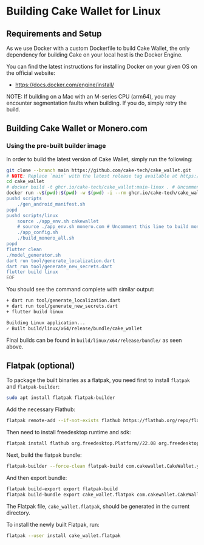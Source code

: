 # Building Cake Wallet for Linux

## Requirements and Setup

As we use Docker with a custom Dockerfile to build Cake Wallet, the only dependency for building Cake on your local host is the Docker Engine.

You can find the latest instructions for installing Docker on your given OS on the official website:

- <https://docs.docker.com/engine/install/>

NOTE: If building on a Mac with an M-series CPU (arm64), you may encounter segmentation faults when building. If you do, simply retry the build.

## Building Cake Wallet or Monero.com

### Using the pre-built builder image

In order to build the latest version of Cake Wallet, simply run the following:

```bash
git clone --branch main https://github.com/cake-tech/cake_wallet.git
# NOTE: Replace `main` with the latest release tag available at https://github.com/cake-tech/cake_wallet/releases/latest.
cd cake_wallet
# docker build -t ghcr.io/cake-tech/cake_wallet:main-linux . # Uncomment to build the docker image yourself instead of pulling it from the registry
docker run -v$(pwd):$(pwd) -w $(pwd) -i --rm ghcr.io/cake-tech/cake_wallet:main-linux bash -x -e << EOF
pushd scripts
    ./gen_android_manifest.sh
popd
pushd scripts/linux
    source ./app_env.sh cakewallet
    # source ./app_env.sh monero.com # Uncomment this line to build monero.com
    ./app_config.sh
    ./build_monero_all.sh
popd
flutter clean
./model_generator.sh
dart run tool/generate_localization.dart
dart run tool/generate_new_secrets.dart
flutter build linux
EOF
```


You should see the command complete with similar output:

```bash
+ dart run tool/generate_localization.dart
+ dart run tool/generate_new_secrets.dart
+ flutter build linux

Building Linux application...                                   
✓ Built build/linux/x64/release/bundle/cake_wallet
```

Final builds can be found in `build/linux/x64/release/bundle/` as seen above.


## Flatpak (optional)

To package the built binaries as a flatpak, you need first to install `flatpak` and `flatpak-builder`:

```bash
sudo apt install flatpak flatpak-builder
```

Add the necessary Flathub:

```bash
flatpak remote-add --if-not-exists flathub https://flathub.org/repo/flathub.flatpakrepo
```

Then need to install freedesktop runtime and sdk:

```bash
flatpak install flathub org.freedesktop.Platform//22.08 org.freedesktop.Sdk//22.08
```

Next, build the flatpak bundle:

```bash
flatpak-builder --force-clean flatpak-build com.cakewallet.CakeWallet.yml
```

And then export bundle:

```bash
flatpak build-export export flatpak-build
flatpak build-bundle export cake_wallet.flatpak com.cakewallet.CakeWallet
```

The Flatpak file, `cake_wallet.flatpak`, should be generated in the current directory.

To install the newly built Flatpak, run:

```bash
flatpak --user install cake_wallet.flatpak
```
